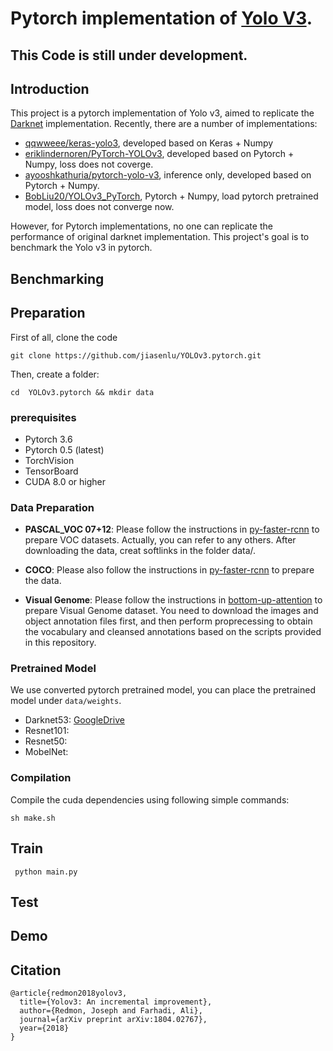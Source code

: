 # Pytorch implementation of [Yolo V3](https://pjreddie.com/media/files/papers/YOLOv3.pdf).

## This Code is still under development. 

## Introduction
This project is a pytorch implementation of Yolo v3, aimed to replicate the [Darknet](https://github.com/pjreddie/darknet) implementation. Recently, there are a number of implementations:
- [qqwweee/keras-yolo3](https://github.com/qqwweee/keras-yolo3), developed based on Keras + Numpy
- [eriklindernoren/PyTorch-YOLOv3](https://github.com/eriklindernoren/PyTorch-YOLOv3), developed based on Pytorch + Numpy, loss does not coverge.
- [ayooshkathuria/pytorch-yolo-v3](https://github.com/ayooshkathuria/pytorch-yolo-v3), inference only, developed based on Pytorch + Numpy.
- [BobLiu20/YOLOv3_PyTorch](https://github.com/BobLiu20/YOLOv3_PyTorch), Pytorch + Numpy, load pytorch pretrained model, loss does not converge now.

However, for Pytorch implementations, no one can replicate the performance of original darknet implementation. This project's goal is to benchmark the Yolo v3 in pytorch.

## Benchmarking

## Preparation
First of all, clone the code
```
git clone https://github.com/jiasenlu/YOLOv3.pytorch.git
```

Then, create a folder:

```
cd  YOLOv3.pytorch && mkdir data
```
### prerequisites
- Pytorch 3.6
- Pytorch 0.5 (latest)
- TorchVision
- TensorBoard
- CUDA 8.0 or higher

### Data Preparation
* **PASCAL_VOC 07+12**: Please follow the instructions in [py-faster-rcnn](https://github.com/rbgirshick/py-faster-rcnn#beyond-the-demo-installation-for-training-and-testing-models) to prepare VOC datasets. Actually, you can refer to any others. After downloading the data, creat softlinks in the folder data/.

* **COCO**: Please also follow the instructions in [py-faster-rcnn](https://github.com/rbgirshick/py-faster-rcnn#beyond-the-demo-installation-for-training-and-testing-models) to prepare the data.

* **Visual Genome**: Please follow the instructions in [bottom-up-attention](https://github.com/peteanderson80/bottom-up-attention) to prepare Visual Genome dataset. You need to download the images and object annotation files first, and then perform proprecessing to obtain the vocabulary and cleansed annotations based on the scripts provided in this repository.

### Pretrained Model

We use converted pytorch pretrained model, you can place the pretrained model under `data/weights`.

- Darknet53: [GoogleDrive](https://drive.google.com/open?id=1VYwHUznM3jLD7ftmOSCHnpkVpBJcFIOA)
- Resnet101:
- Resnet50:
- MobelNet:

### Compilation
Compile the cuda dependencies using following simple commands:

```
sh make.sh
```

## Train
```
 python main.py
```
## Test


## Demo


## Citation
```
@article{redmon2018yolov3,
  title={Yolov3: An incremental improvement},
  author={Redmon, Joseph and Farhadi, Ali},
  journal={arXiv preprint arXiv:1804.02767},
  year={2018}
}
```
